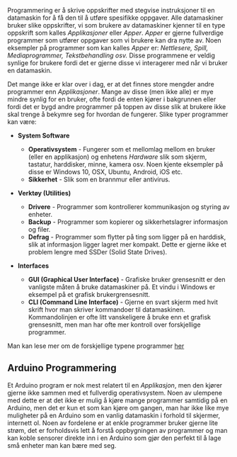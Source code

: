 Programmering er å skrive oppskrifter med stegvise instruksjoner til en datamaskin for å få den til å utføre spesifikke oppgaver. Alle datamaskiner bruker slike oppskrifter, vi som brukere av datamaskiner kjenner til en type oppskrift som kalles *Applikasjoner* eller *Apper*. *Apper* er gjerne fullverdige programmer som utfører oppgaver som vi brukere kan dra nytte av. Noen eksempler på programmer som kan kalles *Apper* er: *Nettlesere, Spill, Mediaprogrammer, Tekstbehandling osv.* Disse programmene er veldig synlige for brukere fordi det er gjerne disse vi interagerer med når vi bruker en datamaskin. 

Det mange ikke er klar over i dag, er at det finnes store mengder andre programmer enn *Applikasjoner*. Mange av disse (men ikke alle) er mye mindre synlig for en bruker, ofte fordi de enten kjører i bakgrunnen eller fordi det er bygd andre programmer på toppen av disse slik at brukere ikke skal trenge å bekymre seg for hvordan de fungerer. Slike typer programmer kan være:

- **System Software**
	- **Operativsystem** - Fungerer som et mellomlag mellom en bruker (eller en applikasjon) og enhetens *Hardware* slik som skjerm, tastatur, harddisker, minne, kamera osv. Noen kjente eksempler på disse er Windows 10, OSX, Ubuntu, Android, iOS etc.
	- **Sikkerhet** - Slik som en brannmur eller antivirus.
- **Verktøy (Utilities)**
	- **Drivere** - Programmer som kontrollerer kommunikasjon og styring av enheter.
	- **Backup** - Programmer som kopierer og sikkerhetslagrer informasjon og filer.
	- **Defrag** - Programmer som flytter på ting som ligger på en harddisk, slik at informasjon ligger lagret mer kompakt. Dette er gjerne ikke et problem lengre med SSDer (Solid State Drives).

- **Interfaces**
	- **GUI (Graphical User Interface)** - Grafiske bruker grensesnitt er den vanligste måten å bruke datamaskiner på. Et vindu i Windows er eksempel på et grafisk brukergrensesnitt.
	- **CLI (Command Line Interface)** - Gjerne en svart skjerm med hvit skrift hvor man skriver kommandoer til datamaskinen. Kommandolinjen er ofte litt vanskeligere å bruke enn et grafisk grensesnitt, men man har ofte mer kontroll over forskjellige programmer.

Man kan lese mer om de forskjellige typene programmer [her](https://en.wikiversity.org/wiki/Types_of_Computer_Software)

## Arduino Programmering
Et Arduino program er nok mest relatert til en *Applikasjon*, men den kjører gjerne ikke sammen med et fullverdig operativsystem. Noen av ulempene med dette er at det ikke er mulig å kjøre mange programmer samtidig på en Arduino, men det er kun et som kan kjøre om gangen, man har ikke like mye muligheter på en Arduino som en vanlig datamaskin i forhold til skjermer, internett ol. Noen av fordelene er at enkle programmer bruker gjerne lite strøm, det er forholdsvis lett å forstå oppbygningen av programmer og man kan koble sensorer direkte inn i en Arduino som gjør den perfekt til å lage små enheter man kan bære med seg.
